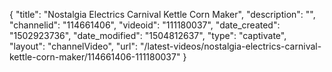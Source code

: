 {
    "title": "Nostalgia Electrics Carnival Kettle Corn Maker",
    "description": "",
    "channelid": "114661406",
    "videoid": "111180037",
    "date_created": "1502923736",
    "date_modified": "1504812637",
    "type": "captivate",
    "layout": "channelVideo",
    "url": "\/latest-videos\/nostalgia-electrics-carnival-kettle-corn-maker\/114661406-111180037"
}